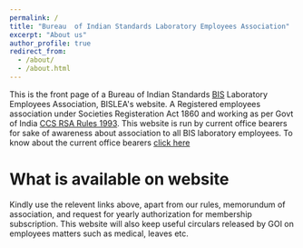 ```yaml
---
permalink: /
title: "Bureau  of Indian Standards Laboratory Employees Association"
excerpt: "About us"
author_profile: true
redirect_from: 
  - /about/
  - /about.html
---
```


This is the front page of a Bureau of Indian Standards [BIS](https://bis.gov.in) Laboratory Employees Association, BISLEA's website. A Registered employees association under Societies Registeration Act 1860 and working as per Govt of India [CCS RSA Rules 1993](https://dopt.gov.in/acts/ccs-rsa-rules-1993).  This website is run by current office bearers for sake of awareness about association to all BIS laboratory employees. 
To know about the current office bearers [click here](https://docs.google.com/document/d/1eSBOdh1k2T6RkzdO5xF8AvsCaPqvF7euj0bvLYeIWsw/edit)


What is available on website
======
Kindly use the relevent links above, apart from our rules, memorundum of association, and request for yearly authorization for membership subscription. This website will also keep useful circulars released by GOI on employees matters such as medical, leaves etc. 
